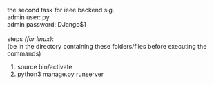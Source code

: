 the second task for ieee backend sig.<br/>
admin user: py<br/>
admin password: DJango$1<br/>
<br/>
steps <i>(for linux)</i>:<br/>
(be in the directory containing these folders/files before executing the commands)<br/>
1. source bin/activate<br/>
2. python3 manage.py runserver
